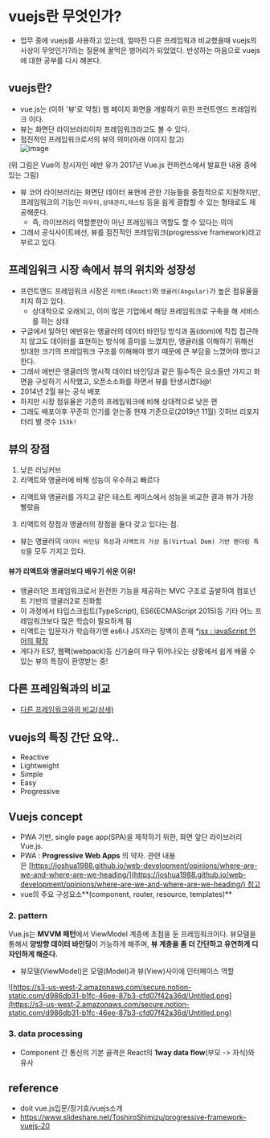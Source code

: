 # vuejs란 무엇인가?
- 업무 중에 vuejs를 사용하고 있는데, 얼마전 다른 프레임웍과 비교했을때 vuejs의 사상이 무엇인가?라는 질문에 꿀먹은 벙어리가 되었었다. 
반성하는 마음으로 vuejs에 대한 공부를 다시 해본다. 

## vuejs란?
- vue.js는 (이하 '뷰'로 약칭) 웹 페이지 화면을 개발하기 위한 프런트엔드 프레임워크 이다.
- 뷰는 화면단 라이브러리이자 프레임워크라고도 볼 수 있다. 
- 점진적인 프레임워크로서의 뷰의 의미(아래 이미지 참고)  
![image](https://user-images.githubusercontent.com/32521173/69494518-1aaa3380-0f00-11ea-9e35-75519e628ade.png)  
  
(위 그림은 Vue의 창시자인 에반 유가 2017년 Vue.js 컨퍼런스에서 발표한 내용 중에 있는 그림)

- 뷰 코어 라이브러리는 화면단 데이터 표현에 관한 기능들을 중점적으로 지원하지만, 
프레임워크의 기능인 `라우터,상태관리,테스팅` 등을 쉽게 결합할 수 있는 형태로도 제공해준다. 
  * 즉, 라이브러리 역할뿐만이 아닌 프레임워크 역할도 할 수 있다는 의미 
- 그래서 공식사이트에선, 뷰를 점진적인 프레임워크(progressive framework)라고 부르고 있다. 

## 프레임워크 시장 속에서 뷰의 위치와 성장성
- 프런트엔드 프레임워크 시장은 `리액트(React)`와 `앵귤러(Angular)`가 높은 점유율을 차지 하고 있다. 
  * 상대적으로 오래되고, 이미 많은 기업에서 해당 프레임워크로 구축을 해 서비스를 하는 상태 
- 구글에서 일하던 에반유는 앵귤러의 데이터 바인딩 방식과 돔(dom)에 직접 접근하지 않고도 데이터를 표현하는 방식에 흥미를 느꼈지만,
앵귤러를 이해하기 위해선 방대한 크기의 프레임워크 구조를 이해해야 했기 때문에 큰 부담을 느꼈어야 했다고 한다. 
- 그래서 에반은 앵귤러의 명시적 데이터 바인딩과 같은 필수적은 요소들만 가지고 화면을 구성하기 시작했고, 오픈소소화를 하면서 뷰를 탄생시켰다@!
- 2014년 2월 뷰는 공식 배포
- 하지만 시장 점유율은 기존의 프레임워크에 비해 상대적으로 낮은 편 
- 그래도 배포이후 꾸준히 인기를 얻는중 현재 기준으로(2019년 11월) 깃허브 리포지터리 별 갯수 `153k!` 

##  뷰의 장점
 1. 낮은 러닝커브
 2. 리액트와 앵귤러에 비해 성능이 우수하고 빠르다
  * 리액트와 앵귤러를 가지고 같은 테스트 케이스에서 성능을 비교한 결과 뷰가 가장 빨랐음
 3. 리액트의 장점과 앵귤러의 장점을 둘다 갖고 있다는 점. 
  * 뷰는 앵귤러의 `데이터 바인딩 특성`과 `리액트의 가상 돔(Virtual Dom) 기반 렌더링 특징`을 모두 가지고 있다.  

#### 뷰가 리액트와 앵귤러보다 배우기 쉬운 이유!
- 앵귤러1은 프레임워크로서 완전한 기능을 제공하는 MVC 구조로 출발하여 컴포넌트 기반의 앵귤러2로 진화함
- 이 과정에서 타입스크립트(TypeScript), ES6(ECMAScript 2015)등 기타 어느 프레임워크보다 많은 학습이 필요하게 됨
- 리액트는 입문자가 학습하기엔 es6나 JSX라는 장벽이 존재 *[jsx : javaScript 언어의 확장](https://ndb796.tistory.com/204)
- 게다가 ES7, 웹팩(webpack)등 신기술이 마구 튀어나오는 상황에서 쉽게 배울 수 있는 뷰의 특징이 환영받는 중!
  
## 다른 프레임웍과의 비교
- [다른 프레임워크와의 비교(상세)](https://kr.vuejs.org/v2/guide/comparison.html)

## vuejs의 특징 간단 요약..
- Reactive
- Lightweight
- Simple
- Easy
- Progressive

## Vuejs concept
- PWA 기반, single page app(SPA)을 제작하기 위한, 화면 앞단 라이브러리 Vue.js.
- PWA : **Progressive Web Apps** 의 약자. 관련 내용은 [https://joshua1988.github.io/web-development/opinions/where-are-we-and-where-are-we-heading/](https://joshua1988.github.io/web-development/opinions/where-are-we-and-where-are-we-heading/) 참고
- vue의 주요 구성요소**(component, router, resource, templates)**

### 2. pattern

Vue.js는 **MVVM 패턴**에서 ViewModel 계층에 초점을 둔 프레임워크이다. 뷰모델을 통해서 **양방향 데이터 바인딩**이 가능하게 해주며, **뷰 계층을 좀 더 간단하고 유연하게 디자인하게 해준다.**

- 뷰모델(ViewModel)은 모델(Model)과 뷰(View)사이에 인터페이스 역할

![https://s3-us-west-2.amazonaws.com/secure.notion-static.com/d986db31-b1fc-46ee-87b3-cfd07f42a36d/Untitled.png](https://s3-us-west-2.amazonaws.com/secure.notion-static.com/d986db31-b1fc-46ee-87b3-cfd07f42a36d/Untitled.png)

### 3. data processing

- Component 간 통신의 기본 골격은 React의 **1way data flow**(부모 -> 자식)와 유사

## reference
- doit vue.js입문/장기효/vuejs소개
- https://www.slideshare.net/ToshiroShimizu/progressive-framework-vuejs-20
